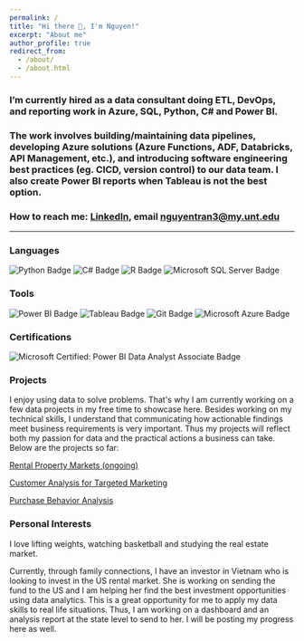 ```yaml
---
permalink: /
title: "Hi there 👋, I'm Nguyen!"
excerpt: "About me"
author_profile: true
redirect_from: 
  - /about/
  - /about.html
---
```


### I’m currently hired as a data consultant doing ETL, DevOps, and reporting work in Azure, SQL, Python, C# and Power BI.
### The work involves building/maintaining data pipelines, developing Azure solutions (Azure Functions, ADF, Databricks, API Management, etc.), and introducing software engineering best practices (eg. CICD, version control) to our data team. I also create Power BI reports when Tableau is not the best option.
### How to reach me: [LinkedIn](https://www.linkedin.com/in/nguyen-tran-unt/), email nguyentran3@my.unt.edu


<!--badges sourced from https://badges.pages.dev -->
---
### Languages
  ![Python Badge](https://img.shields.io/badge/Python-3776AB?logo=python&logoColor=yellow&style=for-the-badge)
  ![C# Badge](https://img.shields.io/badge/C%23-239120?logo=csharp&logoColor=fff&style=for-the-badge)
  ![R Badge](https://img.shields.io/badge/R-276DC3?logo=r&logoColor=fff&style=for-the-badge)
  ![Microsoft SQL Server Badge](https://img.shields.io/badge/Transact%20SQL%20-CC2927?logo=microsoftsqlserver&logoColor=fff&style=for-the-badge)
  
### Tools
  ![Power BI Badge](https://img.shields.io/badge/Power%20BI-F2C811?logo=powerbi&logoColor=000&style=for-the-badge)
  ![Tableau Badge](https://img.shields.io/badge/Tableau-E97627?logo=tableau&logoColor=fff&style=for-the-badge)
  ![Git Badge](https://img.shields.io/badge/Git-F05032?logo=git&logoColor=fff&style=for-the-badge)
  ![Microsoft Azure Badge](https://img.shields.io/badge/%20Azure-0078D4?logo=microsoftazure&logoColor=fff&style=for-the-badge)

### Certifications
  ![Microsoft Certified: Power BI Data Analyst Associate Badge](https://img.shields.io/badge/Microsoft%20Certified%3A%20Power%20BI%20Data%20Analyst%20Associate-0078D4?logo=microsoft)
  <!-- ![Microsoft Certified: Azure Data Engineer Associate Badge](https://img.shields.io/badge/Microsoft%20Certified%3A%20Azure%20Data%20Engineer%20Associate-0078D4?logo=microsoft)
  ![Microsoft Certified: Azure Fundamentals Badge](https://img.shields.io/badge/Microsoft%20Certified%3A%20Azure%20Fundamentals-0078D4?logo=microsoft)
  ![Microsoft Certified: Azure AI Engineer Associate Badge](https://img.shields.io/badge/Microsoft%20Certified%3A%20Azure%20AI%20Engineer%20Associate-0078D4?logo=microsoft) -->


### Projects
I enjoy using data to solve problems. That's why I am currently working on a few data projects in my free time to showcase here. Besides working on my technical skills, I understand that communicating how actionable findings meet business requirements is very important. Thus my projects will reflect both my passion for data and the practical actions a business can take. Below are the projects so far:

[Rental Property Markets (ongoing)](https://ntran0429.github.io/portfolio/rental_markets/)

[Customer Analysis for Targeted Marketing](https://ntran0429.github.io/portfolio/targeted_marketing/)

[Purchase Behavior Analysis](https://ntran0429.github.io/portfolio/purchase_behavior/)


### Personal Interests
I love lifting weights, watching basketball and studying the real estate market. 

Currently, through family connections, I have an investor in Vietnam who is looking to invest in the US rental market. She is working on sending the fund to the US and I am helping her find the best investment opportunities using data analytics. This is a great opportunity for me to apply my data skills to real life situations. Thus, I am working on a dashboard and an analysis report at the state level to send to her. I will be posting my progress here as well.